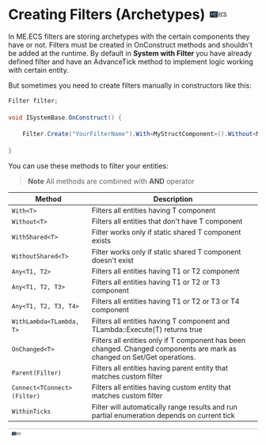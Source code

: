 # Creating Filters (Archetypes) [![](Logo-Tiny.png)](/../../#glossary)

In ME.ECS filters are storing archetypes with the certain components they have or not.
Filters must be created in OnConstruct methods and shouldn't be added at the runtime.
By default in **System with Filter** you have already defined filter and have an AdvanceTick method to implement logic working with certain entity.

But sometimes you need to create filters manually in constructors like this:
```csharp
Filter filter;

void ISystemBase.OnConstruct() {

    Filter.Create("YourFilterName").With<MyStructComponent>().Without<MyComponent>().Push(ref this.filter);

}
```

You can use these methods to filter your entities:
> **Note**
> All methods are combined with **AND** operator

| Method | Description |
| ----- | ----- |
| ```With<T>``` | Filters all entities having T component |
| ```Without<T>``` | Filters all entities that don't have T component |
| ```WithShared<T>``` | Filter works only if static shared T component exists |
| ```WithoutShared<T>``` | Filter works only if static shared T component doesn't exist |
| ```Any<T1, T2>``` | Filters all entities having T1 or T2 component |
| ```Any<T1, T2, T3>``` | Filters all entities having T1 or T2 or T3 component |
| ```Any<T1, T2, T3, T4>``` | Filters all entities having T1 or T2 or T3 or T4 component |
| ```WithLambda<TLambda, T>``` | Filters all entities having T component and TLambda::Execute(T) returns true |
| ```OnChanged<T>``` | Filters all entities only if T component has been changed. Changed components are mark as changed on Set/Get operations. |
| ```Parent(Filter)``` | Filters all entities having parent entity that matches custom filter |
| ```Connect<TConnect>(Filter)``` | Filters all entities having custom entity that matches custom filter |
| ```WithinTicks``` | Filter will automatically range results and run partial enumeration depends on current tick |

[![](Footer.png)](/../../#glossary)
